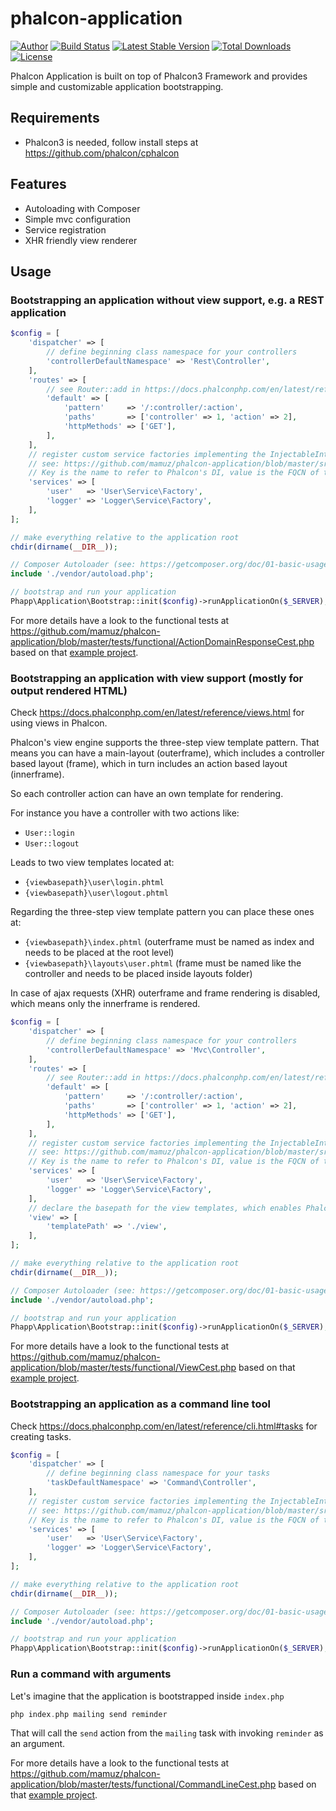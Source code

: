 # phalcon-application

[![Author](http://img.shields.io/badge/author-@mamuz_de-blue.svg?style=flat-square)](https://twitter.com/mamuz_de)
[![Build Status](https://img.shields.io/travis/mamuz/phalcon-application.svg?style=flat-square)](https://travis-ci.org/mamuz/phalcon-application)
[![Latest Stable Version](https://img.shields.io/packagist/v/mamuz/phalcon-application.svg?style=flat-square)](https://packagist.org/packages/mamuz/phalcon-application)
[![Total Downloads](https://img.shields.io/packagist/dt/mamuz/phalcon-application.svg?style=flat-square)](https://packagist.org/packages/mamuz/phalcon-application)
[![License](https://img.shields.io/packagist/l/mamuz/phalcon-application.svg?style=flat-square)](https://packagist.org/packages/mamuz/phalcon-application)

Phalcon Application is built on top of Phalcon3 Framework and provides
simple and customizable application bootstrapping.

## Requirements

- Phalcon3 is needed, follow install steps at https://github.com/phalcon/cphalcon

## Features

- Autoloading with Composer
- Simple mvc configuration
- Service registration
- XHR friendly view renderer

## Usage

### Bootstrapping an application without view support, e.g. a REST application

```php
$config = [
    'dispatcher' => [
        // define beginning class namespace for your controllers
        'controllerDefaultNamespace' => 'Rest\Controller',
    ],
    'routes' => [
        // see Router::add in https://docs.phalconphp.com/en/latest/reference/routing.html
        'default' => [
            'pattern'     => '/:controller/:action',
            'paths'       => ['controller' => 1, 'action' => 2],
            'httpMethods' => ['GET'],
        ],
    ],
    // register custom service factories implementing the InjectableInterface
    // see: https://github.com/mamuz/phalcon-application/blob/master/src/Application/Service/InjectableInterface.php
    // Key is the name to refer to Phalcon's DI, value is the FQCN of the service factory
    'services' => [
        'user'   => 'User\Service\Factory',
        'logger' => 'Logger\Service\Factory',
    ],
];

// make everything relative to the application root
chdir(dirname(__DIR__));

// Composer Autoloader (see: https://getcomposer.org/doc/01-basic-usage.md#autoloading)
include './vendor/autoload.php';

// bootstrap and run your application
Phapp\Application\Bootstrap::init($config)->runApplicationOn($_SERVER);
```

For more details have a look to the functional tests at https://github.com/mamuz/phalcon-application/blob/master/tests/functional/ActionDomainResponseCest.php
based on that [example project](https://github.com/mamuz/phalcon-application/tree/master/tests/_data/StubProject).

### Bootstrapping an application with view support (mostly for output rendered HTML)

Check https://docs.phalconphp.com/en/latest/reference/views.html for using views in Phalcon.

Phalcon's view engine supports the three-step view template pattern.
That means you can have a main-layout (outerframe), which includes a controller based layout (frame),
which in turn includes an action based layout (innerframe).

So each controller action can have an own template for rendering.

For instance you have a controller with two actions like:
- `User::login`
- `User::logout`

Leads to two view templates located at:
- `{viewbasepath}\user\login.phtml`
- `{viewbasepath}\user\logout.phtml`

Regarding the three-step view template pattern you can place these ones at:
- `{viewbasepath}\index.phtml` (outerframe must be named as index and needs to be placed at the root level)
- `{viewbasepath}\layouts\user.phtml` (frame must be named like the controller and needs to be placed inside layouts folder)

In case of ajax requests (XHR) outerframe and frame rendering is disabled, which means only the innerframe is rendered.

```php
$config = [
    'dispatcher' => [
        // define beginning class namespace for your controllers
        'controllerDefaultNamespace' => 'Mvc\Controller',
    ],
    'routes' => [
        // see Router::add in https://docs.phalconphp.com/en/latest/reference/routing.html
        'default' => [
            'pattern'     => '/:controller/:action',
            'paths'       => ['controller' => 1, 'action' => 2],
            'httpMethods' => ['GET'],
        ],
    ],
    // register custom service factories implementing the InjectableInterface
    // see: https://github.com/mamuz/phalcon-application/blob/master/src/Application/Service/InjectableInterface.php
    // Key is the name to refer to Phalcon's DI, value is the FQCN of the service factory
    'services' => [
        'user'   => 'User\Service\Factory',
        'logger' => 'Logger\Service\Factory',
    ],
    // declare the basepath for the view templates, which enables Phalcon's view engine
    'view' => [
        'templatePath' => './view',
    ],
];

// make everything relative to the application root
chdir(dirname(__DIR__));

// Composer Autoloader (see: https://getcomposer.org/doc/01-basic-usage.md#autoloading)
include './vendor/autoload.php';

// bootstrap and run your application
Phapp\Application\Bootstrap::init($config)->runApplicationOn($_SERVER);
```

For more details have a look to the functional tests at https://github.com/mamuz/phalcon-application/blob/master/tests/functional/ViewCest.php
based on that [example project](https://github.com/mamuz/phalcon-application/tree/master/tests/_data/StubViewProject).

### Bootstrapping an application as a command line tool

Check https://docs.phalconphp.com/en/latest/reference/cli.html#tasks for creating tasks.

```php
$config = [
    'dispatcher' => [
        // define beginning class namespace for your tasks
        'taskDefaultNamespace' => 'Command\Controller',
    ],
    // register custom service factories implementing the InjectableInterface
    // see: https://github.com/mamuz/phalcon-application/blob/master/src/Application/Service/InjectableInterface.php
    // Key is the name to refer to Phalcon's DI, value is the FQCN of the service factory
    'services' => [
        'user'   => 'User\Service\Factory',
        'logger' => 'Logger\Service\Factory',
    ],
];

// make everything relative to the application root
chdir(dirname(__DIR__));

// Composer Autoloader (see: https://getcomposer.org/doc/01-basic-usage.md#autoloading)
include './vendor/autoload.php';

// bootstrap and run your application
Phapp\Application\Bootstrap::init($config)->runApplicationOn($_SERVER);
```

### Run a command with arguments

Let's imagine that the application is bootstrapped inside `index.php`

```php
php index.php mailing send reminder
```

That will call the `send` action from the `mailing` task with invoking `reminder` as an argument.

For more details have a look to the functional tests at https://github.com/mamuz/phalcon-application/blob/master/tests/functional/CommandLineCest.php
based on that [example project](https://github.com/mamuz/phalcon-application/tree/master/tests/_data/StubProject).


